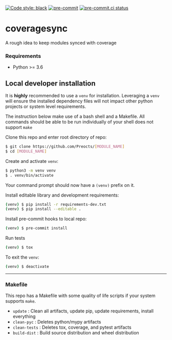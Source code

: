 [![Code style: black](https://img.shields.io/badge/code%20style-black-000000.svg)](https://github.com/psf/black)
[![pre-commit](https://img.shields.io/badge/pre--commit-enabled-brightgreen?logo=pre-commit&logoColor=white)](https://github.com/pre-commit/pre-commit)
[![pre-commit.ci status](https://results.pre-commit.ci/badge/github/Preocts/coveragesync/main.svg)](https://results.pre-commit.ci/latest/github/Preocts/coveragesync/main)

# coveragesync

A rough idea to keep modules synced with coverage


### Requirements
- Python >= 3.6

## Local developer installation

It is **highly** recommended to use a `venv` for installation. Leveraging a `venv` will ensure the installed dependency files will not impact other python projects or system level requirements.

The instruction below make use of a bash shell and a Makefile.  All commands should be able to be run individually of your shell does not support `make`

Clone this repo and enter root directory of repo:
```bash
$ git clone https://github.com/Preocts/[MODULE_NAME]
$ cd [MODULE_NAME]
```

Create and activate `venv`:
```bash
$ python3 -m venv venv
$ . venv/bin/activate
```

Your command prompt should now have a `(venv)` prefix on it.

Install editable library and development requirements:
```bash
(venv) $ pip install -r requirements-dev.txt
(venv) $ pip install --editable .
```

Install pre-commit hooks to local repo:
```bash
(venv) $ pre-commit install
```

Run tests
```bash
(venv) $ tox
```

To exit the `venv`:
```bash
(venv) $ deactivate
```

---

### Makefile

This repo has a Makefile with some quality of life scripts if your system supports `make`.

- `update` : Clean all artifacts, update pip, update requirements, install everything
- `clean-pyc` : Deletes python/mypy artifacts
- `clean-tests` : Deletes tox, coverage, and pytest artifacts
- `build-dist` : Build source distribution and wheel distribution
